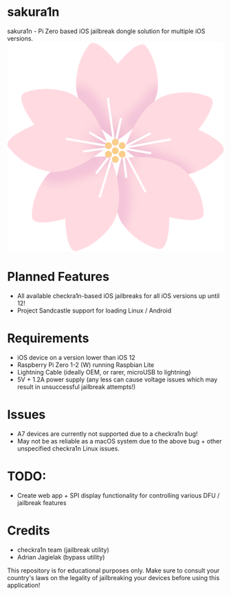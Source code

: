 # sakura1n
sakura1n - Pi Zero based iOS jailbreak dongle solution for multiple iOS versions.
![](icon.png)

# Planned Features
- All available checkra1n-based iOS jailbreaks for all iOS versions up until 12!
- Project Sandcastle support for loading Linux / Android

# Requirements
- iOS device on a version lower than iOS 12
- Raspberry Pi Zero 1-2 (W) running Raspbian Lite
- Lightning Cable (ideally OEM, or rarer, microUSB to lightning)
- 5V + 1.2A power supply (any less can cause voltage issues which may result in unsuccessful jailbreak attempts!)

# Issues
- A7 devices are currently not supported due to a checkra1n bug!
- May not be as reliable as a macOS system due to the above bug + other unspecified checkra1n Linux issues.

# TODO:
- Create web app + SPI display functionality for controlling various DFU / jailbreak features

# Credits
- checkra1n team (jailbreak utility)
- Adrian Jagielak (bypass utility)

This repository is for educational purposes only. Make sure to consult your country's laws on the legality of jailbreaking your devices before using this application!
